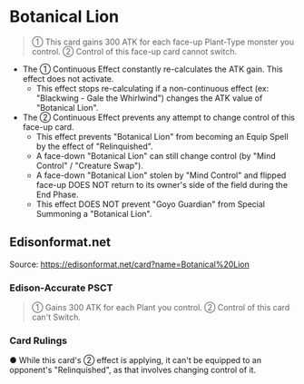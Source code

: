 # Botanical Lion

> ① This card gains 300 ATK for each face-up Plant-Type monster you control. ② Control of this face-up card cannot switch.

*   The ① Continuous Effect constantly re-calculates the ATK gain. This effect does not activate.
    *   This effect stops re-calculating if a non-continuous effect (ex: "Blackwing - Gale the Whirlwind") changes the ATK value of "Botanical Lion".
*   The ② Continuous Effect prevents any attempt to change control of this face-up card.
    *   This effect prevents "Botanical Lion" from becoming an Equip Spell by the effect of "Relinquished".
    *   A face-down "Botanical Lion" can still change control (by "Mind Control" / "Creature Swap").
    *   A face-down "Botanical Lion" stolen by "Mind Control" and flipped face-up DOES NOT return to its owner's side of the field during the End Phase.
    *   This effect DOES NOT prevent "Goyo Guardian" from Special Summoning a "Botanical Lion".

## Edisonformat.net

Source: https://edisonformat.net/card?name=Botanical%20Lion

### Edison-Accurate PSCT

> ① Gains 300 ATK for each Plant you control.
> ② Control of this card can't Switch.

### Card Rulings

● While this card's ② effect is applying, it can't be equipped to an opponent's "Relinquished", as that involves changing control of it.
            